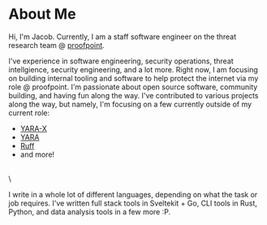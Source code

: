 # About Me
Hi, I'm Jacob. Currently, I am a staff software engineer on the threat research team @ [proofpoint](https://www.proofpoint.com/).

I've experience in software engineering, security operations, threat intellgience, security engineering, and a lot more. Right now, I am focusing on building internal tooling and software to help protect the internet via my role @ proofpoint. I'm passionate about open source software, community building, and having fun along the way. I've contributed to various projects along the way, but namely, I'm focusing on a few currently outside of my current role:

- [YARA-X](https://github.com/VirusTotal/yara-x)
- [YARA](https://github.com/VirusTotal/yara)
- [Ruff](https://github.com/astral-sh/ruff)
- and more!

\
\

I write in a whole lot of different languages, depending on what the task or job requires. I've written full stack tools in Sveltekit + Go, CLI tools in Rust, Python, and data analysis tools in a few more :P.
